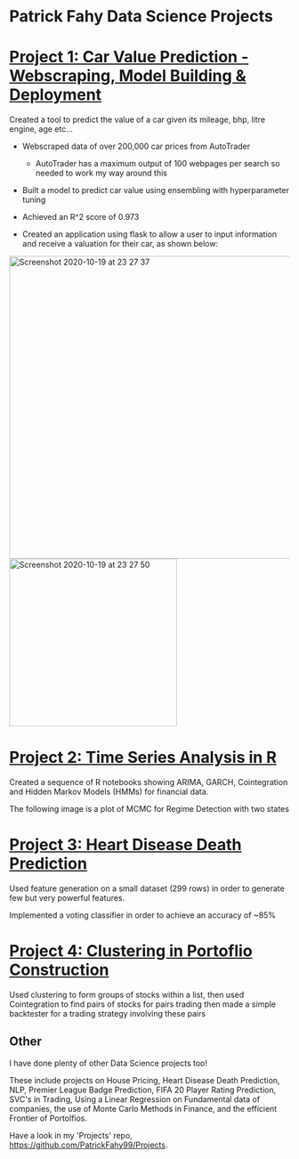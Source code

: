 # Patrick Fahy Data Science Projects

# [Project 1: Car Value Prediction - Webscraping, Model Building & Deployment](https://github.com/PatrickFahy99/Projects/tree/master/Non-Finance/Car_Project)

Created a tool to predict the value of a car given its mileage, bhp, litre engine, age etc...

* Webscraped data of over 200,000 car prices from AutoTrader
  * AutoTrader has a maximum output of 100 webpages per search so needed to work my way around this

* Built a model to predict car value using ensembling with hyperparameter tuning
 * Achieved an R^2 score of 0.973

* Created an application using flask to allow a user to input information and receive a valuation for their car, as shown below:

<img width="544" alt="Screenshot 2020-10-19 at 23 27 37" src="https://user-images.githubusercontent.com/58711701/96518436-d4219e00-1262-11eb-90d4-5c1da4b58c56.png">
<img width="301" alt="Screenshot 2020-10-19 at 23 27 50" src="https://user-images.githubusercontent.com/58711701/96518435-d3890780-1262-11eb-8803-0be88d7754fb.png">

# [Project 2: Time Series Analysis in R](https://github.com/PatrickFahy99/Projects/tree/master/Finance/Time%20Series%20Analysis%20R)

Created a sequence of R notebooks showing ARIMA, GARCH, Cointegration and Hidden Markov Models (HMMs) for financial data.

The following image is a plot of MCMC for Regime Detection with two states 

# [Project 3: Heart Disease Death Prediction](https://github.com/PatrickFahy99/Projects/blob/master/Non-Finance/Heart%20Disease%20Death%20Prediction.ipynb)

Used feature generation on a small dataset (299 rows) in order to generate few but very powerful features.

Implemented a voting classifier in order to achieve an accuracy of ~85%


# [Project 4: Clustering in Portoflio Construction](https://github.com/PatrickFahy99/Projects/blob/master/Finance/Cluster%20Portfolio%20Construction.ipynb)

Used clustering to form groups of stocks within a list, then used Cointegration to find pairs of stocks for pairs trading then made a simple backtester for a trading strategy involving these pairs 


## Other

I have done plenty of other Data Science projects too! 

These include projects on House Pricing, Heart Disease Death Prediction, NLP, Premier League Badge Prediction, FIFA 20 Player Rating Prediction, SVC's in Trading, Using a Linear Regression on Fundamental data of companies, the use of Monte Carlo Methods in Finance, and the efficient Frontier of Portolfios.

Have a look in my 'Projects' repo, https://github.com/PatrickFahy99/Projects.
